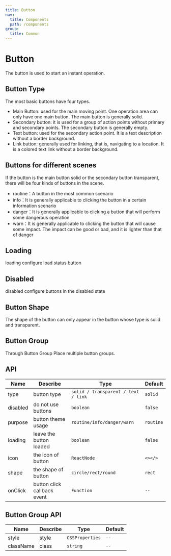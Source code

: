 ```yaml
---
title: Button
nav:
  title: Components
  path: /components
group:
  title: Common
---
```


# Button

The button is used to start an instant operation.

## Button Type
The most basic buttons have four types.
* Main Button: used for the main moving point. One operation area can only have one main button. The main button is generally solid.
* Secondary button: it is used for a group of action points without primary and secondary points. The secondary button is generally empty.
* Text button: used for the secondary action point. It is a text description without a border background.
* Link button: generally used for linking, that is, navigating to a location. It is a colored text link without a border background.
  <code src="./demo/type.tsx"></code>

## Buttons for different scenes
If the button is the main button solid or the secondary button transparent, there will be four kinds of buttons in the scene.
* routine：A button in the most common scenario
* info：It is generally applicable to clicking the button in a certain information scenario
* danger：It is generally applicable to clicking a button that will perform some dangerous operation
* warn：It is generally applicable to clicking the button that will cause some impact. The impact can be good or bad, and it is lighter than that of danger
  <code src="./demo/purpose.tsx"></code>

## Loading

loading configure load status button

<code src="./demo/loading.tsx"></code>

## Disabled

disabled configure buttons in the disabled state

<code src="./demo/disabled.tsx"></code>

## Button Shape

The shape of the button can only appear in the button whose type is solid and transparent.

<code src="./demo/shape.tsx"></code>

## Button Group

Through Button Group Place multiple button groups.

<code src="./demo/group.tsx"></code>

## API

| Name        | Describe      | Type                                       | Default   |
| ----------- | ---------------- | ------------------------------------------ | --------- |
| type        | button type         | `solid / transparent / text / link`         | `solid` |
| disabled    | do not use buttons        | `boolean`                                  | `false`   |
| purpose      | button theme usage   | `routine/info/danger/warn`                   | `routine`   |
| loading     | leave the button loaded         | `boolean`                                  | `false`   |
| icon        | the icon of button         | `ReactNode`                                | `<></>`   |
| shape        | the shape of button         | `circle/rect/round`                                | `rect`   |
| onClick | button click callback event | `Function`                                 | `--`      |

## Button Group API

| Name      | Describe | Type            | Default |
| --------- | ----------- | --------------- | ------- |
| style     | style  | `CSSProperties` | `--`    |
| className | class        | `string`        | `--`    |
